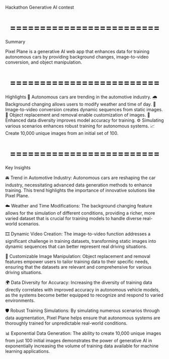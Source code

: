 Hackathon Generative AI contest

<h1 align="center">=========================</h1>

Summary

Pixel Plane is a generative AI web app that enhances data for training autonomous cars by providing background changes, image-to-video conversion, and object manipulation.

<h1 align="center">=========================</h1>

Highlights
🚗 Autonomous cars are trending in the automotive industry.
🌧️ Background changing allows users to modify weather and time of day.
🎥 Image-to-video conversion creates dynamic sequences from static images.
🔄 Object replacement and removal enable customization of images.
🌈 Enhanced data diversity improves model accuracy for training.
⚙️ Simulating various scenarios enhances robust training for autonomous systems.
📈 Create 10,000 unique images from an initial set of 100.

<h1 align="center">=========================</h1>

Key Insights

🚘 Trend in Automotive Industry: Autonomous cars are reshaping the car industry, necessitating advanced data generation methods to enhance training. This trend highlights the importance of innovative solutions like Pixel Plane.

☁️ Weather and Time Modifications: The background changing feature allows for the simulation of different conditions, providing a richer, more varied dataset that is crucial for training models to handle diverse real-world scenarios.

🎞️ Dynamic Video Creation: The image-to-video function addresses a significant challenge in training datasets, transforming static images into dynamic sequences that can better represent real driving situations.

🔧 Customizable Image Manipulation: Object replacement and removal features empower users to tailor training data to their specific needs, ensuring that the datasets are relevant and comprehensive for various driving situations.

🌍 Data Diversity for Accuracy: Increasing the diversity of training data directly correlates with improved accuracy in autonomous vehicle models, as the systems become better equipped to recognize and respond to varied environments.

🛡️ Robust Training Simulations: By simulating numerous scenarios through data augmentation, Pixel Plane helps ensure that autonomous systems are thoroughly trained for unpredictable real-world conditions.

📊 Exponential Data Generation: The ability to create 10,000 unique images from just 100 initial images demonstrates the power of generative AI in exponentially increasing the volume of training data available for machine learning applications.